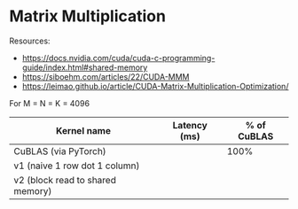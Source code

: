 # Matrix Multiplication

Resources:
- https://docs.nvidia.com/cuda/cuda-c-programming-guide/index.html#shared-memory
- https://siboehm.com/articles/22/CUDA-MMM
- https://leimao.github.io/article/CUDA-Matrix-Multiplication-Optimization/

For M = N = K = 4096

Kernel name                      | Latency (ms) | % of CuBLAS
---------------------------------|--------------|-------------
CuBLAS (via PyTorch)             |              |        100%
v1 (naive 1 row dot 1 column)    |
v2 (block read to shared memory) |
